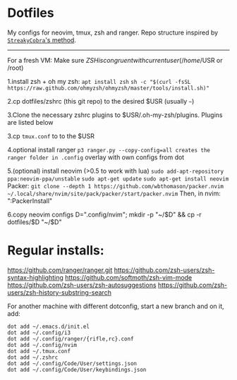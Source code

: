 #  Dotfiles
My configs for neovim, tmux, zsh and ranger. Repo structure inspired by [`StreakyCobra`'s method](https://news.ycombinator.com/item?id=11071754).

--------------

For a fresh VM:
 Make sure $ZSH is congruent with current user (/home/$USR or /root)

 1.install zsh + oh my zsh:
 `apt install zsh`
  `sh -c "$(curl -fsSL https://raw.github.com/ohmyzsh/ohmyzsh/master/tools/install.sh)"`

 2.cp dotfiles/zshrc (this git repo) to the desired $USR (usually `~`)

 3.Clone the necessary zshrc plugins to $USR/.oh-my-zsh/plugins. Plugins are listed below

 3.cp `tmux.conf` to to the $USR
 
 4.optional install ranger
   `p3 ranger.py --copy-config=all creates the ranger folder in .config`
   overlay with own configs from dot

 5.(optional) install neovim (>0.5 to work with lua)
   `sudo add-apt-repository ppa:neovim-ppa/unstable`
   `sudo apt-get update`
   `sudo apt-get install neovim`
   Packer:
   `git clone --depth 1 https://github.com/wbthomason/packer.nvim ~/.local/share/nvim/site/pack/packer/start/packer.nvim`
   Then, in nvim: ":PackerInstall"

 6.copy neovim configs
   D=".config/nvim"; mkdir -p "~/$D" && cp -r dotfiles/$D "~/$D"





# Regular installs:
https://github.com/ranger/ranger.git
https://github.com/zsh-users/zsh-syntax-highlighting
https://github.com/softmoth/zsh-vim-mode
https://github.com/zsh-users/zsh-autosuggestions
https://github.com/zsh-users/zsh-history-substring-search


For another machine with different dotconfig, start a new branch and on it, add:
```
dot add ~/.emacs.d/init.el
dot add ~/.config/i3
dot add ~/.config/ranger/{rifle,rc}.conf
dot add ~/.config/nvim
dot add ~/.tmux.conf
dot add ~/.zshrc
dot add ~/.config/Code/User/settings.json
dot add ~/.config/Code/User/keybindings.json
```
